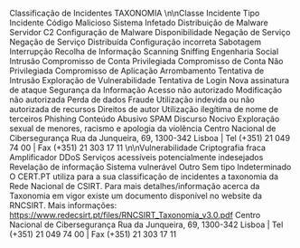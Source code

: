 
Classificação de Incidentes
TAXONOMIA
\n\nClasse Incidente
Tipo Incidente
Código Malicioso
Sistema Infetado
Distribuição de Malware
Servidor C2
Configuração de Malware
Disponibilidade
Negação de Serviço
Negação de Serviço Distribuída
Configuração incorreta
Sabotagem
Interrupção
Recolha de Informação
Scanning
Sniffing
Engenharia Social
Intrusão
Compromisso de Conta Privilegiada
Compromisso de Conta Não Privilegiada
Compromisso de Aplicação
Arrombamento
Tentativa de Intrusão
Exploração de Vulnerabilidade
Tentativa de Login
Nova assinatura de ataque
Segurança da Informação
Acesso não autorizado
Modificação não autorizada
Perda de dados
Fraude
Utilização indevida ou não autorizada de recursos
Direitos de autor
Utilização ilegítima de nome de terceiros
Phishing
Conteúdo Abusivo
SPAM
Discurso Nocivo
Exploração sexual de menores, racismo e apologia da violência
Centro Nacional de Cibersegurança
Rua da Junqueira, 69, 1300-342 Lisboa   |  Tel (+351) 21 049 74 00  |  Fax (+351) 21 303 17 11
\n\nVulnerabilidade
Criptografia fraca
Amplificador DDoS
Serviços acessíveis potencialmente indesejados
Revelação de informação
Sistema vulnerável
Outro
Sem tipo
Indeterminado
O CERT.PT utiliza para a sua classificação de incidentes a taxonomia da Rede 
Nacional de CSIRT. Para mais detalhes/informação acerca da Taxonomia em 
vigor existe um documento disponível no website da RNCSIRT. 
Mais informações: https://www.redecsirt.pt/files/RNCSIRT_Taxonomia_v3.0.pdf
Centro Nacional de Cibersegurança
Rua da Junqueira, 69, 1300-342 Lisboa   |  Tel (+351) 21 049 74 00  |  Fax (+351) 21 303 17 11
